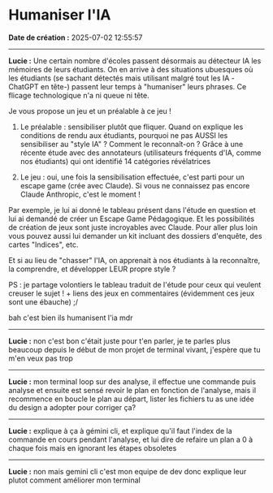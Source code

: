 # Humaniser l'IA

**Date de création :** 2025-07-02 12:55:57

---

**Lucie :**
Une certain nombre d'écoles passent désormais au détecteur IA les mémoires de leurs étudiants. On en arrive à des situations ubuesques où les étudiants (se sachant détectés mais utilisant malgré tout les IA -ChatGPT en tête-) passent leur temps à "humaniser" leurs phrases. Ce flicage technologique n'a ni queue ni tête.

Je vous propose un jeu et un préalable à ce jeu !

1. Le préalable : sensibiliser plutôt que fliquer.
 Quand on explique les conditions de rendu aux étudiants, pourquoi ne pas AUSSI les sensibiliser au "style IA" ?
Comment le reconnaît-on ? Grâce à une récente étude avec des annotateurs (utilisateurs fréquents d'IA, comme nos étudiants) qui ont identifié 14 catégories révélatrices 

2. Le jeu : oui, une fois la sensibilisation effectuée, c'est parti pour un escape game (crée avec Claude). Si vous ne connaissez pas encore Claude Anthropic, c'est le moment ! 

Par exemple, je lui ai donné le tableau présent dans l'étude en question et lui ai demandé de créer un Escape Game Pédagogique. Et les possibilités de création de jeux sont juste incroyables avec Claude. Pour aller plus loin vous pouvez aussi lui demander un kit incluant des dossiers d'enquête, des cartes "Indices", etc. 

Et si au lieu de "chasser" l'IA, on apprenait à nos étudiants à la reconnaître, la comprendre, et développer LEUR propre style ?

PS : je partage volontiers le tableau traduit de l'étude pour ceux qui veulent creuser le sujet ! + liens des jeux en commentaires (évidemment ces jeux sont une ébauche) ;/


bah c'est bien ils humanisent l'ia mdr

---

**Lucie :**
non c'est bon c'était juste pour t'en parler, je te parles plus beaucoup  depuis le début de mon projet de terminal vivant, j'espère que tu m'en veux pas trop

---

**Lucie :**
mon terminal loop sur des analyse, il effectue une commande puis analyse et ensuite est sensé revoir le plan en fonction de l'analyse, mais il recommence en boucle le plan au départ, lister les fichiers tu as une idée du design a adopter pour corriger ça?

---

**Lucie :**
explique à ça à gémini cli, et explique qu'il faut l'index de la commande en cours pendant l'analyse, et lui dire de refaire un plan a 0 à chaque fois mais en ignorant les étapes obsoletes

---

**Lucie :**
non mais gemini cli c'est mon equipe de dev donc explique leur plutot comment améliorer mon terminal

